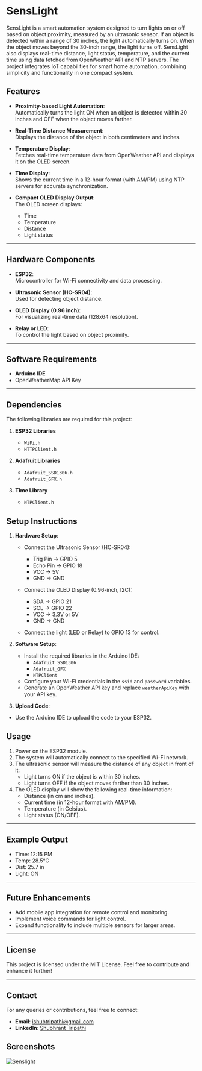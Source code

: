 # SensLight
SensLight is a smart automation system designed to turn lights on or off based on object proximity, measured by an ultrasonic sensor. If an object is detected within a range of 30 inches, the light automatically turns on. When the object moves beyond the 30-inch range, the light turns off. SensLight also displays real-time distance, light status, temperature, and the current time using data fetched from OpenWeather API and NTP servers. The project integrates IoT capabilities for smart home automation, combining simplicity and functionality in one compact system.

## Features  

- **Proximity-based Light Automation**:  
  Automatically turns the light ON when an object is detected within 30 inches and OFF when the object moves farther.  

- **Real-Time Distance Measurement**:  
  Displays the distance of the object in both centimeters and inches.  

- **Temperature Display**:  
  Fetches real-time temperature data from OpenWeather API and displays it on the OLED screen.  

- **Time Display**:  
  Shows the current time in a 12-hour format (with AM/PM) using NTP servers for accurate synchronization.  

- **Compact OLED Display Output**:  
  The OLED screen displays:  
  - Time  
  - Temperature  
  - Distance  
  - Light status  

---

## Hardware Components  

- **ESP32**:  
  Microcontroller for Wi-Fi connectivity and data processing.  

- **Ultrasonic Sensor (HC-SR04)**:  
  Used for detecting object distance.  

- **OLED Display (0.96 inch)**:  
  For visualizing real-time data (128x64 resolution).  

- **Relay or LED**:  
  To control the light based on object proximity.  

---  

## Software Requirements  

- **Arduino IDE**  
- OpenWeatherMap API Key  

---

## Dependencies  

The following libraries are required for this project:  
1. **ESP32 Libraries**  
   - `WiFi.h`  
   - `HTTPClient.h`  

2. **Adafruit Libraries**  
   - `Adafruit_SSD1306.h`  
   - `Adafruit_GFX.h`  

3. **Time Library**  
   - `NTPClient.h`  


## Setup Instructions  

1. **Hardware Setup**:  
   - Connect the Ultrasonic Sensor (HC-SR04):  
     - Trig Pin → GPIO 5  
     - Echo Pin → GPIO 18  
     - VCC → 5V  
     - GND → GND  

   - Connect the OLED Display (0.96-inch, I2C):  
     - SDA → GPIO 21  
     - SCL → GPIO 22  
     - VCC → 3.3V or 5V  
     - GND → GND  

   - Connect the light (LED or Relay) to GPIO 13 for control.  

2. **Software Setup**:  
   - Install the required libraries in the Arduino IDE:  
     - `Adafruit_SSD1306`  
     - `Adafruit_GFX`  
     - `NTPClient`  
   - Configure your Wi-Fi credentials in the `ssid` and `password` variables.  
   - Generate an OpenWeather API key and replace `weatherApiKey` with your API key.  

3. **Upload Code**:  
  -  Use the Arduino IDE to upload the code to your ESP32.  



## Usage  

1. Power on the ESP32 module.  
2. The system will automatically connect to the specified Wi-Fi network.  
3. The ultrasonic sensor will measure the distance of any object in front of it:  
   - Light turns ON if the object is within 30 inches.  
   - Light turns OFF if the object moves farther than 30 inches.  
4. The OLED display will show the following real-time information:  
   - Distance (in cm and inches).  
   - Current time (in 12-hour format with AM/PM).  
   - Temperature (in Celsius).  
   - Light status (ON/OFF).  
---

## Example Output  

- Time: 12:15 PM
- Temp: 28.5°C
- Dist: 25.7 in
- Light: ON

---

## Future Enhancements  

- Add mobile app integration for remote control and monitoring.  
- Implement voice commands for light control.  
- Expand functionality to include multiple sensors for larger areas.  

---

## License  

This project is licensed under the MIT License. Feel free to contribute and enhance it further!  

---

## Contact  

For any queries or contributions, feel free to connect:  
- **Email**: ishubtripathi@gmail.com  
- **LinkedIn**: [Shubhrant Tripathi](https://www.linkedin.com/in/ishubtripathi/)  

## Screenshots

![Senslight](https://drive.google.com/file/d/1ZZEzQ-I44GPBYcM5SGFFNz6y6mX0MeR_/view?usp=sharing)